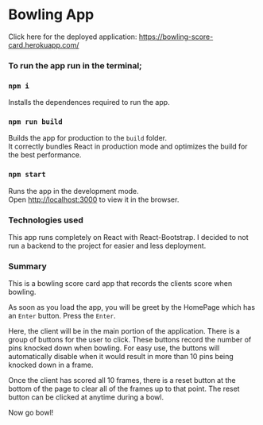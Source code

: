 # Bowling App

Click here for the deployed application: https://bowling-score-card.herokuapp.com/

### To run the app run in the terminal;

### `npm i`

Installs the dependences required to run the app.

### `npm run build`

Builds the app for production to the `build` folder.\
It correctly bundles React in production mode and optimizes the build for the best performance.

### `npm start`

Runs the app in the development mode.\
Open [http://localhost:3000](http://localhost:3000) to view it in the browser.




### Technologies used
This app runs completely on React with React-Bootstrap. I decided to not run a backend to the project for easier and less deployment.



### Summary

This is a bowling score card app that records the clients score when bowling.

As soon as you load the app, you will be greet by the HomePage which has an `Enter` button. Press the `Enter`.

Here, the client will be in the main portion of the application. There is a group of buttons for the user to click. These buttons record the number of pins knocked down when bowling. For easy use, the buttons will automatically disable when it would result in more than 10 pins being knocked down in a frame.

Once the client has scored all 10 frames, there is a reset button at the bottom of the page to clear all of the frames up to that point. The reset button can be clicked at anytime during a bowl.

Now go bowl!